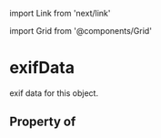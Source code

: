 import Link from 'next/link'
  
import Grid from '@components/Grid'

# exifData

exif data for this object.

## Property of



